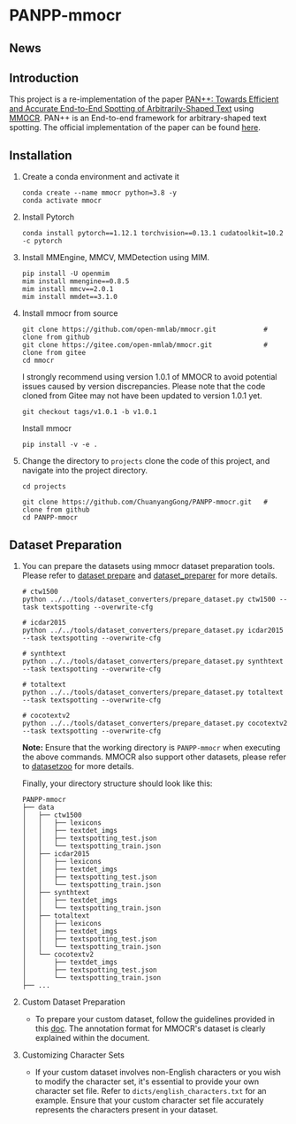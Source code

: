 # PANPP-mmocr

## News

## Introduction
This project is a re-implementation of the paper [PAN++: Towards Efficient and Accurate End-to-End Spotting of Arbitrarily-Shaped Text](https://arxiv.org/pdf/2105.00405) using [MMOCR](
https://github.com/open-mmlab/mmocr). PAN++ is an End-to-end framework for arbitrary-shaped text spotting.
The official implementation of the paper can be found [here](https://github.com/whai362/pan_pp.pytorch).

## Installation
1. Create a conda environment and activate it
    ```commandline
    conda create --name mmocr python=3.8 -y
    conda activate mmocr
    ```
2. Install Pytorch
    ```commandline
    conda install pytorch==1.12.1 torchvision==0.13.1 cudatoolkit=10.2 -c pytorch
    ```
3. Install MMEngine, MMCV, MMDetection using MIM.
    ```commandline
    pip install -U openmim
    mim install mmengine==0.8.5
    mim install mmcv==2.0.1
    mim install mmdet==3.1.0
    ```
4. Install mmocr from source
    ```commandline
    git clone https://github.com/open-mmlab/mmocr.git            # clone from github
    git clone https://gitee.com/open-mmlab/mmocr.git             # clone from gitee
    cd mmocr
    ```
    I strongly recommend using version 1.0.1 of MMOCR to avoid potential issues caused by version discrepancies. Please note that the code cloned from Gitee may not have been updated to version 1.0.1 yet.
    ```commandline
    git checkout tags/v1.0.1 -b v1.0.1
    ```
    Install mmocr
    ```commandline
    pip install -v -e .
    ```
5. Change the directory to `projects` clone the code of this project, and navigate into the project directory.
    ```commandline
    cd projects
    
    git clone https://github.com/ChuanyangGong/PANPP-mmocr.git   # clone from github
    cd PANPP-mmocr
    ```
## Dataset Preparation
1. You can prepare the datasets using mmocr dataset preparation tools. Please refer to [dataset prepare](https://mmocr.readthedocs.io/en/latest/user_guides/dataset_prepare.html#downloading-datasets-and-converting-format) and [dataset_preparer](https://mmocr.readthedocs.io/en/latest/user_guides/data_prepare/dataset_preparer.html) for more details.
    ```commandline
    # ctw1500
    python ../../tools/dataset_converters/prepare_dataset.py ctw1500 --task textspotting --overwrite-cfg
    
    # icdar2015
    python ../../tools/dataset_converters/prepare_dataset.py icdar2015 --task textspotting --overwrite-cfg
    
    # synthtext
    python ../../tools/dataset_converters/prepare_dataset.py synthtext --task textspotting --overwrite-cfg
    
    # totaltext
    python ../../tools/dataset_converters/prepare_dataset.py totaltext --task textspotting --overwrite-cfg
    
    # cocotextv2
    python ../../tools/dataset_converters/prepare_dataset.py cocotextv2 --task textspotting --overwrite-cfg
    ```
    
    **Note:** Ensure that the working directory is `PANPP-mmocr` when executing the above commands. MMOCR also support other datasets, please refer to [datasetzoo](https://mmocr.readthedocs.io/en/latest/user_guides/data_prepare/datasetzoo.html) for more details.

    Finally, your directory structure should look like this:
    ```
    PANPP-mmocr
    ├── data
    │   ├── ctw1500
    │   │   ├── lexicons
    │   │   ├── textdet_imgs
    │   │   ├── textspotting_test.json
    │   │   └── textspotting_train.json
    │   ├── icdar2015
    │   │   ├── lexicons
    │   │   ├── textdet_imgs
    │   │   ├── textspotting_test.json
    │   │   └── textspotting_train.json
    │   ├── synthtext
    │   │   ├── textdet_imgs
    │   │   └── textspotting_train.json
    │   ├── totaltext
    │   │   ├── lexicons
    │   │   ├── textdet_imgs
    │   │   ├── textspotting_test.json
    │   │   └── textspotting_train.json
    │   └── cocotextv2
    │       ├── textdet_imgs
    │       ├── textspotting_test.json
    │       └── textspotting_train.json
    ├── ...
    ```

2. Custom Dataset Preparation
   - To prepare your custom dataset, follow the guidelines provided in this [doc](https://mmocr.readthedocs.io/en/latest/basic_concepts/datasets.html#dataset-classes-and-annotation-formats). The annotation format for MMOCR's dataset is clearly explained within the document.

3. Customizing Character Sets
   - If your custom dataset involves non-English characters or you wish to modify the character set, it's essential to provide your own character set file. Refer to `dicts/english_characters.txt` for an example. Ensure that your custom character set file accurately represents the characters present in your dataset.

